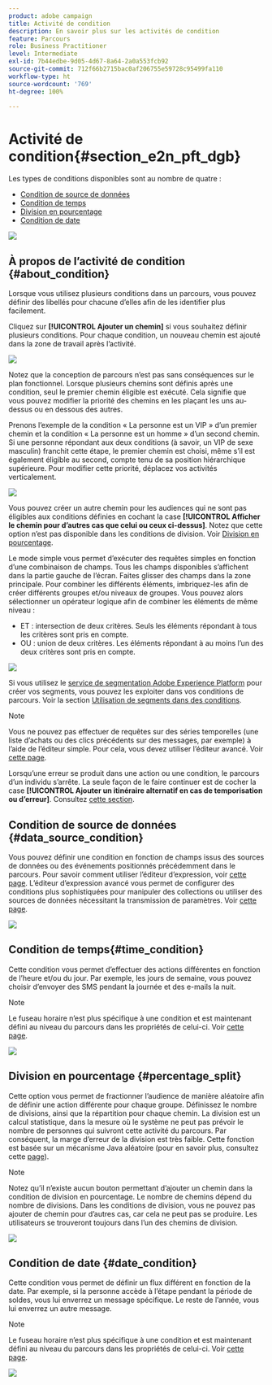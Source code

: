```yaml
---
product: adobe campaign
title: Activité de condition
description: En savoir plus sur les activités de condition
feature: Parcours
role: Business Practitioner
level: Intermediate
exl-id: 7b44edbe-9d05-4d67-8a64-2a0a553fcb92
source-git-commit: 712f66b2715bac0af206755e59728c95499fa110
workflow-type: ht
source-wordcount: '769'
ht-degree: 100%

---
```


# Activité de condition{#section_e2n_pft_dgb}

Les types de conditions disponibles sont au nombre de quatre :

* [Condition de source de données](#data_source_condition)
* [Condition de temps](#time_condition)
* [Division en pourcentage](#percentage_split)
* [Condition de date](#date_condition)

![](../assets/journey49.png)

## À propos de l’activité de condition {#about_condition}

Lorsque vous utilisez plusieurs conditions dans un parcours, vous pouvez définir des libellés pour chacune d’elles afin de les identifier plus facilement.

Cliquez sur **[!UICONTROL Ajouter un chemin]** si vous souhaitez définir plusieurs conditions. Pour chaque condition, un nouveau chemin est ajouté dans la zone de travail après l’activité.

![](../assets/journey47.png)

Notez que la conception de parcours n’est pas sans conséquences sur le plan fonctionnel. Lorsque plusieurs chemins sont définis après une condition, seul le premier chemin éligible est exécuté. Cela signifie que vous pouvez modifier la priorité des chemins en les plaçant les uns au-dessus ou en dessous des autres.

Prenons l’exemple de la condition « La personne est un VIP » d’un premier chemin et la condition « La personne est un homme » d’un second chemin. Si une personne répondant aux deux conditions (à savoir, un VIP de sexe masculin) franchit cette étape, le premier chemin est choisi, même s’il est également éligible au second, compte tenu de sa position hiérarchique supérieure. Pour modifier cette priorité, déplacez vos activités verticalement.

![](../assets/journey48.png)

Vous pouvez créer un autre chemin pour les audiences qui ne sont pas éligibles aux conditions définies en cochant la case **[!UICONTROL Afficher le chemin pour d’autres cas que celui ou ceux ci-dessus]**. Notez que cette option n’est pas disponible dans les conditions de division. Voir [Division en pourcentage](#percentage_split).

Le mode simple vous permet d’exécuter des requêtes simples en fonction d’une combinaison de champs. Tous les champs disponibles s’affichent dans la partie gauche de l’écran. Faites glisser des champs dans la zone principale. Pour combiner les différents éléments, imbriquez-les afin de créer différents groupes et/ou niveaux de groupes. Vous pouvez alors sélectionner un opérateur logique afin de combiner les éléments de même niveau :

* ET : intersection de deux critères. Seuls les éléments répondant à tous les critères sont pris en compte.
* OU : union de deux critères. Les éléments répondant à au moins l’un des deux critères sont pris en compte.

![](../assets/journey64.png)

Si vous utilisez le [service de segmentation Adobe Experience Platform](https://docs.adobe.com/content/help/fr-FR/experience-platform/segmentation/home.html) pour créer vos segments, vous pouvez les exploiter dans vos conditions de parcours. Voir la section [Utilisation de segments dans des conditions](../segment/using-a-segment.md).


>[!NOTE]
>
>Vous ne pouvez pas effectuer de requêtes sur des séries temporelles (une liste d’achats ou des clics précédents sur des messages, par exemple) à l’aide de l’éditeur simple. Pour cela, vous devez utiliser l’éditeur avancé. Voir [cette page](../expression/expressionadvanced.md).

Lorsqu’une erreur se produit dans une action ou une condition, le parcours d’un individu s’arrête. La seule façon de le faire continuer est de cocher la case **[!UICONTROL Ajouter un itinéraire alternatif en cas de temporisation ou d’erreur]**. Consultez [cette section](../building-journeys/using-the-journey-designer.md#paths).

## Condition de source de données {#data_source_condition}

Vous pouvez définir une condition en fonction de champs issus des sources de données ou des événements positionnés précédemment dans le parcours. Pour savoir comment utiliser l’éditeur d’expression, voir [cette page](../expression/expressionadvanced.md). L’éditeur d’expression avancé vous permet de configurer des conditions plus sophistiquées pour manipuler des collections ou utiliser des sources de données nécessitant la transmission de paramètres. Voir [cette page](../datasource/external-data-sources.md).

![](../assets/journey50.png)

## Condition de temps{#time_condition}

Cette condition vous permet d’effectuer des actions différentes en fonction de l’heure et/ou du jour. Par exemple, les jours de semaine, vous pouvez choisir d’envoyer des SMS pendant la journée et des e-mails la nuit.

>[!NOTE]
>
>Le fuseau horaire n’est plus spécifique à une condition et est maintenant défini au niveau du parcours dans les propriétés de celui-ci. Voir [cette page](../building-journeys/timezone-management.md).

![](../assets/journey51.png)

## Division en pourcentage {#percentage_split}

Cette option vous permet de fractionner l’audience de manière aléatoire afin de définir une action différente pour chaque groupe. Définissez le nombre de divisions, ainsi que la répartition pour chaque chemin. La division est un calcul statistique, dans la mesure où le système ne peut pas prévoir le nombre de personnes qui suivront cette activité du parcours. Par conséquent, la marge d’erreur de la division est très faible. Cette fonction est basée sur un mécanisme Java aléatoire (pour en savoir plus, consultez cette [page](https://docs.oracle.com/javase/7/docs/api/java/util/Random.html)).

>[!NOTE]
>
>Notez qu’il n’existe aucun bouton permettant d’ajouter un chemin dans la condition de division en pourcentage. Le nombre de chemins dépend du nombre de divisions. Dans les conditions de division, vous ne pouvez pas ajouter de chemin pour d’autres cas, car cela ne peut pas se produire. Les utilisateurs se trouveront toujours dans l’un des chemins de division.

![](../assets/journey52.png)

## Condition de date {#date_condition}

Cette condition vous permet de définir un flux différent en fonction de la date. Par exemple, si la personne accède à l’étape pendant la période de soldes, vous lui enverrez un message spécifique. Le reste de l’année, vous lui enverrez un autre message.

>[!NOTE]
>
>Le fuseau horaire n’est plus spécifique à une condition et est maintenant défini au niveau du parcours dans les propriétés de celui-ci. Voir [cette page](../building-journeys/timezone-management.md).

![](../assets/journey53.png)
